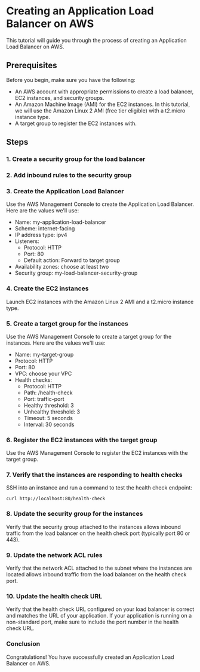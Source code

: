 # Creating an Application Load Balancer on AWS
This tutorial will guide you through the process of creating an Application Load Balancer on AWS.

## Prerequisites
Before you begin, make sure you have the following:

- An AWS account with appropriate permissions to create a load balancer, EC2 instances, and security groups.
- An Amazon Machine Image (AMI) for the EC2 instances. In this tutorial, we will use the Amazon Linux 2 AMI (free tier eligible) with a t2.micro instance type.
- A target group to register the EC2 instances with.
## Steps
### 1. Create a security group for the load balancer

### 2. Add inbound rules to the security group

### 3. Create the Application Load Balancer
Use the AWS Management Console to create the Application Load Balancer. Here are the values we'll use:

- Name: my-application-load-balancer
- Scheme: internet-facing
- IP address type: ipv4
- Listeners:
  - Protocol: HTTP
  - Port: 80
  - Default action: Forward to target group
- Availability zones: choose at least two
- Security group: my-load-balancer-security-group
### 4. Create the EC2 instances
Launch EC2 instances with the Amazon Linux 2 AMI and a t2.micro instance type.

### 5. Create a target group for the instances
Use the AWS Management Console to create a target group for the instances. Here are the values we'll use:

- Name: my-target-group
- Protocol: HTTP
- Port: 80
- VPC: choose your VPC
- Health checks:
  - Protocol: HTTP
  - Path: /health-check
  - Port: traffic-port
  - Healthy threshold: 3
  - Unhealthy threshold: 3
  - Timeout: 5 seconds
  - Interval: 30 seconds
### 6. Register the EC2 instances with the target group
Use the AWS Management Console to register the EC2 instances with the target group.

### 7. Verify that the instances are responding to health checks
SSH into an instance and run a command to test the health check endpoint:
```
curl http://localhost:80/health-check
```
### 8. Update the security group for the instances
Verify that the security group attached to the instances allows inbound traffic from the load balancer on the health check port (typically port 80 or 443).

### 9. Update the network ACL rules
Verify that the network ACL attached to the subnet where the instances are located allows inbound traffic from the load balancer on the health check port.

### 10. Update the health check URL
Verify that the health check URL configured on your load balancer is correct and matches the URL of your application. If your application is running on a non-standard port, make sure to include the port number in the health check URL.

### Conclusion
Congratulations! You have successfully created an Application Load Balancer on AWS.
